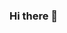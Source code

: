 ### Hi there 👋

<!--
**gonzazorzal/gonzazorzal** is a ✨ _special_ ✨ repository because its `README.md` (this file) appears on your GitHub profile.

##Skills:
?Node.js=for-the-badge&logo=appveyor
